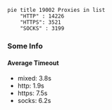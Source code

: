 
```mermaid
pie title 19002 Proxies in list
    "HTTP" : 14226
    "HTTPS": 3521
    "SOCKS" : 3199
```

### Some Info
#### Average Timeout

- mixed: 3.8s
- http: 1.9s
- https: 7.5s
- socks: 6.2s